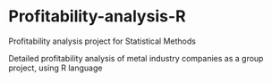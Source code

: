 # Profitability-analysis-R
Profitability analysis project for Statistical Methods

Detailed profitability analysis of metal industry
companies as a group project, using R language

